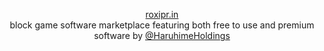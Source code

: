 <p align="center">
    <a href="https://roxipr.in">roxipr.in</a><br>
    block game software marketplace featuring both free to use and premium software by <a href="https://github.com/HaruhimeHoldings">@HaruhimeHoldings</a>
</p>
